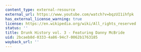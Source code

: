 ```yaml
---
content_type: external-resource
external_url: https://www.youtube.com/watch?v=bqzUI1ihfpk
has_external_license_warning: true
license: https://en.wikipedia.org/wiki/All_rights_reserved
status: ''
title: Drunk History vol. 3 - Featuring Danny McBride
uid: 2bcaeb8d-0333-4a86-94c7-0062b1763185
wayback_url: ''
---
```


